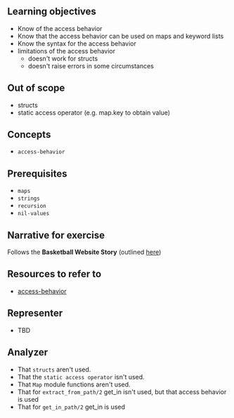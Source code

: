 ## Learning objectives

- Know of the access behavior
- Know that the access behavior can be used on maps and keyword lists
- Know the syntax for the access behavior
- limitations of the access behavior
  - doesn't work for structs
  - doesn't raise errors in some circumstances

## Out of scope

- structs
- static access operator (e.g. map.key to obtain value)

## Concepts

- `access-behavior`

## Prerequisites

- `maps`
- `strings`
- `recursion`
- `nil-values`

## Narrative for exercise

Follows the **Basketball Website Story** (outlined [here](https://github.com/exercism/v3/blob/master/reference/stories/deep-dig.basketball-team-website.md))

## Resources to refer to

- [access-behavior](https://hexdocs.pm/elixir/Access.html)

## Representer

- TBD

## Analyzer

- That `structs` aren't used.
- That the `static access operator` isn't used.
- That `Map` module functions aren't used.
- That for `extract_from_path/2` get_in isn't used, but that access behavior is used
- That for `get_in_path/2` get_in is used
